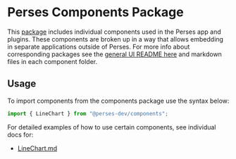 # Perses Components Package

This [package](https://www.npmjs.com/package/@perses-dev/components) includes individual components used in the Perses app and plugins. These components are broken up in a way that allows embedding in separate applications outside of Perses. For more info about corresponding packages see the [general UI README here](https://github.com/perses/perses/blob/main/ui/README.md) and markdown files in each component folder.

## Usage

To import components from the components package use the syntax below:

```typescript
import { LineChart } from "@perses-dev/components";
```

For detailed examples of how to use certain components, see individual docs for:

- [LineChart.md](./src/LineChart/LineChart.md)